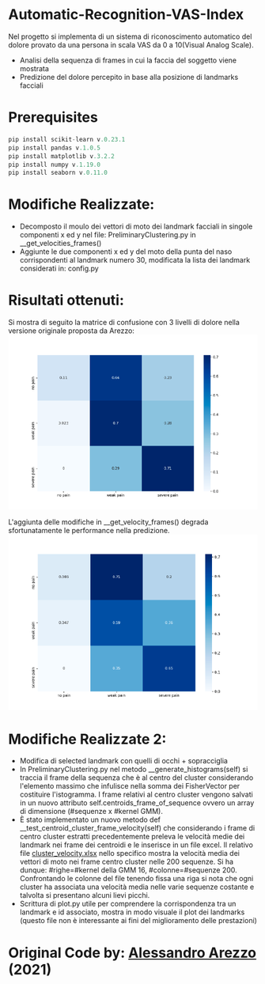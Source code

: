 # Automatic-Recognition-VAS-Index

Nel progetto si implementa di un sistema di riconoscimento automatico del dolore provato da una persona in scala VAS da 0 a 10(Visual Analog Scale).
* Analisi della sequenza di frames in cui la faccia del soggetto viene mostrata
* Predizione del dolore percepito in base alla posizione di landmarks facciali

# Prerequisites
```python
pip install scikit-learn v.0.23.1
pip install pandas v.1.0.5
pip install matplotlib v.3.2.2
pip install numpy v.1.19.0
pip install seaborn v.0.11.0
```

# Modifiche Realizzate:
* Decomposto il moulo dei vettori di moto dei landmark facciali in singole componenti x ed y nel file: PreliminaryClustering.py in __get_velocities_frames()
* Aggiunte le due componenti x ed y del moto della punta del naso corrispondenti al landmark numero 30, modificata la lista dei landmark considerati in: config.py

# Risultati ottenuti:
Si mostra di seguito la matrice di confusione con 3 livelli di dolore nella versione originale proposta da Arezzo:
![originale](https://github.com/edoardore/Automatic-Recognition-VAS-Index/blob/master/ImplementazioneOriginale.png)

L'aggiunta delle modifiche in __get_velocity_frames() degrada sfortunatamente le performance nella predizione.
![modifiche](https://github.com/edoardore/Automatic-Recognition-VAS-Index/blob/master/Modifiche.png)

# Modifiche Realizzate 2:
* Modifica di selected landmark con quelli di occhi + sopracciglia
* In PreliminaryClustering.py nel metodo __generate_histograms(self) si traccia il frame della sequenza che è al centro del cluster considerando l'elemento massimo che infulisce nella somma dei FisherVector per costituire l'istogramma. I frame relativi al centro cluster vengono salvati in un nuovo attributo self.centroids_frame_of_sequence ovvero un array di dimensione (#sequenze x #kernel GMM).
*  È stato implementato un nuovo metodo def __test_centroid_cluster_frame_velocity(self) che considerando i frame di centro cluster estratti precedentemente preleva le velocità medie dei landmark nei frame dei centroidi e le inserisce in un file excel. Il relativo file [cluster_velocity.xlsx](https://github.com/edoardore/Automatic-Recognition-VAS-Index/blob/master/cluster_velocity.xlsx) nello specifico mostra la velocità media dei vettori di moto nei frame centro cluster nelle 200 sequenze. Si ha dunque: #righe=#kernel della GMM 16, #colonne=#sequenze 200. Confrontando le colonne del file tenendo fissa una riga si nota che ogni cluster ha associata una velocità media nelle varie sequenze costante e talvolta si presentano alcuni lievi picchi.
* Scrittura di plot.py utile per comprendere la corrispondenza tra un landmark e id associato, mostra in modo visuale il plot dei landmarks (questo file non è interessante ai fini del miglioramento delle prestazioni)
# Original Code by: [Alessandro Arezzo](https://github.com/AlessandroArezzo/Automatic-Recognition-VAS-Index) (2021)


